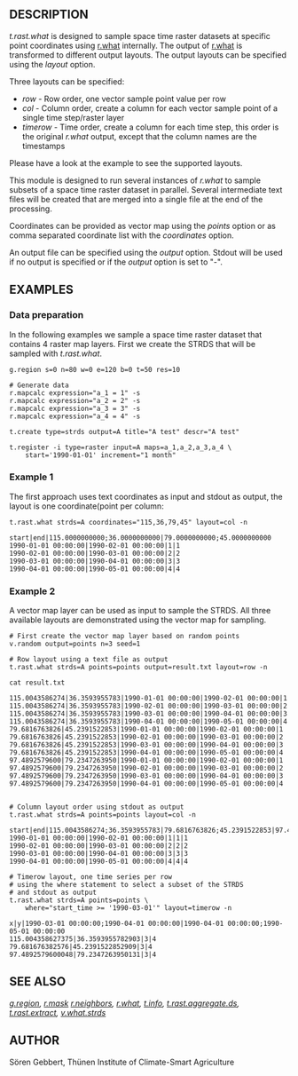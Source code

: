 ## DESCRIPTION

*t.rast.what* is designed to sample space time raster datasets at
specific point coordinates using [r.what](r.what.html) internally. The
output of [r.what](r.what.html) is transformed to different output
layouts. The output layouts can be specified using the *layout* option.

Three layouts can be specified:

-   *row* - Row order, one vector sample point value per row
-   *col* - Column order, create a column for each vector sample point
    of a single time step/raster layer
-   *timerow* - Time order, create a column for each time step, this
    order is the original *r.what* output, except that the column names
    are the timestamps

Please have a look at the example to see the supported layouts.

This module is designed to run several instances of *r.what* to sample
subsets of a space time raster dataset in parallel. Several intermediate
text files will be created that are merged into a single file at the end
of the processing.

Coordinates can be provided as vector map using the *points* option or
as comma separated coordinate list with the *coordinates* option.

An output file can be specified using the *output* option. Stdout will
be used if no output is specified or if the *output* option is set to
\"-\".

## EXAMPLES

### Data preparation

In the following examples we sample a space time raster dataset that
contains 4 raster map layers. First we create the STRDS that will be
sampled with *t.rast.what*.

```
g.region s=0 n=80 w=0 e=120 b=0 t=50 res=10

# Generate data
r.mapcalc expression="a_1 = 1" -s
r.mapcalc expression="a_2 = 2" -s
r.mapcalc expression="a_3 = 3" -s
r.mapcalc expression="a_4 = 4" -s

t.create type=strds output=A title="A test" descr="A test"

t.register -i type=raster input=A maps=a_1,a_2,a_3,a_4 \
    start='1990-01-01' increment="1 month"
```

### Example 1

The first approach uses text coordinates as input and stdout as output,
the layout is one coordinate(point per column:

```
t.rast.what strds=A coordinates="115,36,79,45" layout=col -n

start|end|115.0000000000;36.0000000000|79.0000000000;45.0000000000
1990-01-01 00:00:00|1990-02-01 00:00:00|1|1
1990-02-01 00:00:00|1990-03-01 00:00:00|2|2
1990-03-01 00:00:00|1990-04-01 00:00:00|3|3
1990-04-01 00:00:00|1990-05-01 00:00:00|4|4
```

### Example 2

A vector map layer can be used as input to sample the STRDS. All three
available layouts are demonstrated using the vector map for sampling.

```
# First create the vector map layer based on random points
v.random output=points n=3 seed=1

# Row layout using a text file as output
t.rast.what strds=A points=points output=result.txt layout=row -n

cat result.txt

115.0043586274|36.3593955783|1990-01-01 00:00:00|1990-02-01 00:00:00|1
115.0043586274|36.3593955783|1990-02-01 00:00:00|1990-03-01 00:00:00|2
115.0043586274|36.3593955783|1990-03-01 00:00:00|1990-04-01 00:00:00|3
115.0043586274|36.3593955783|1990-04-01 00:00:00|1990-05-01 00:00:00|4
79.6816763826|45.2391522853|1990-01-01 00:00:00|1990-02-01 00:00:00|1
79.6816763826|45.2391522853|1990-02-01 00:00:00|1990-03-01 00:00:00|2
79.6816763826|45.2391522853|1990-03-01 00:00:00|1990-04-01 00:00:00|3
79.6816763826|45.2391522853|1990-04-01 00:00:00|1990-05-01 00:00:00|4
97.4892579600|79.2347263950|1990-01-01 00:00:00|1990-02-01 00:00:00|1
97.4892579600|79.2347263950|1990-02-01 00:00:00|1990-03-01 00:00:00|2
97.4892579600|79.2347263950|1990-03-01 00:00:00|1990-04-01 00:00:00|3
97.4892579600|79.2347263950|1990-04-01 00:00:00|1990-05-01 00:00:00|4


# Column layout order using stdout as output
t.rast.what strds=A points=points layout=col -n

start|end|115.0043586274;36.3593955783|79.6816763826;45.2391522853|97.4892579600;79.2347263950
1990-01-01 00:00:00|1990-02-01 00:00:00|1|1|1
1990-02-01 00:00:00|1990-03-01 00:00:00|2|2|2
1990-03-01 00:00:00|1990-04-01 00:00:00|3|3|3
1990-04-01 00:00:00|1990-05-01 00:00:00|4|4|4

# Timerow layout, one time series per row
# using the where statement to select a subset of the STRDS
# and stdout as output
t.rast.what strds=A points=points \
    where="start_time >= '1990-03-01'" layout=timerow -n

x|y|1990-03-01 00:00:00;1990-04-01 00:00:00|1990-04-01 00:00:00;1990-05-01 00:00:00
115.004358627375|36.3593955782903|3|4
79.681676382576|45.2391522852909|3|4
97.4892579600048|79.2347263950131|3|4
```

## SEE ALSO

*[g.region](g.region.html), [r.mask](r.mask.html)
[r.neighbors](r.neighbors.html), [r.what](r.what.html),
[t.info](t.info.html), [t.rast.aggregate.ds](t.rast.aggregate.ds.html),
[t.rast.extract](t.rast.extract.html),
[v.what.strds](v.what.strds.html)*

## AUTHOR

Sören Gebbert, Thünen Institute of Climate-Smart Agriculture
